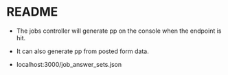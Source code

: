 # README


* The jobs controller will generate pp on the console when the endpoint is hit.
* It can also generate pp from posted form data.

* localhost:3000/job_answer_sets.json

